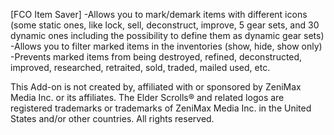 [FCO Item Saver]
-Allows you to mark/demark items with different icons (some static ones, like lock, sell, deconstruct, improve, 5 gear sets, and 30 dynamic ones including the possibility to define them as dynamic gear sets)
-Allows you to filter marked items in the inventories (show, hide, show only)
-Prevents marked items from being destroyed, refined, deconstructed, improved, researched, retraited, sold, traded, mailed used, etc.

This Add-on is not created by, affiliated with or sponsored by ZeniMax Media Inc. or its affiliates. The Elder Scrolls® and related logos are registered trademarks or trademarks of ZeniMax Media Inc. in the United States and/or other countries. All rights reserved.